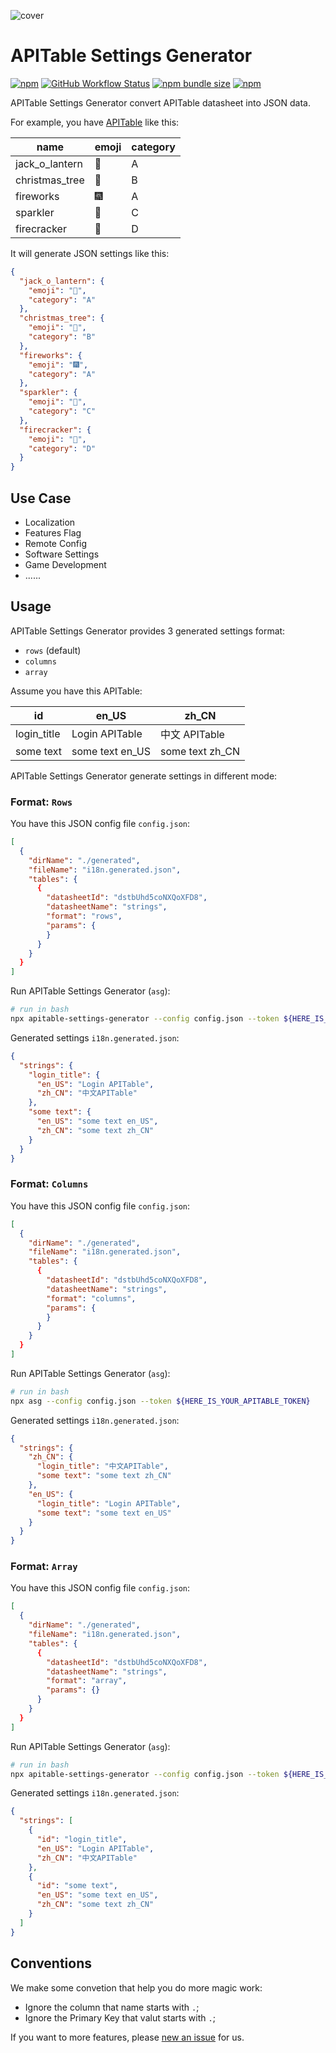![cover](https://socialify.git.ci/apitable/apitable-settings-generator/image?description=1&font=Inter&language=1&name=1&pattern=Diagonal%20Stripes&stargazers=1&theme=Dark)

# APITable Settings Generator

[![npm](https://img.shields.io/npm/v/apitable-settings-generator)](https://www.npmjs.com/package/apitable-settings-generator)
[![GitHub Workflow Status](https://img.shields.io/github/workflow/status/apitable/apitable-settings-generator/npm-publish)](https://github.com/apitable/apitable-settings-generator/actions)
[![npm bundle size](https://img.shields.io/bundlephobia/min/apitable-settings-generator)](https://www.npmjs.com/package/apitable-settings-generator)
[![npm](https://img.shields.io/npm/dm/apitable-settings-generator)](https://www.npmjs.com/package/apitable-settings-generator)

APITable Settings Generator convert APITable datasheet into JSON data.

For example, you have [APITable](https://apitable.com) like this:

| name           | emoji | category |
| -------------- | ----- | -------- |
| jack_o_lantern | 🎃    | A        |
| christmas_tree | 🎄    | B        |
| fireworks      | 🎆    | A        |
| sparkler       | 🎇    | C        |
| firecracker    | 🧨    | D        |

It will generate JSON settings like this:

```json
{
  "jack_o_lantern": {
    "emoji": "🎃",
    "category": "A"
  },
  "christmas_tree": {
    "emoji": "🎄",
    "category": "B"
  },
  "fireworks": {
    "emoji": "🎆",
    "category": "A"
  },
  "sparkler": {
    "emoji": "🎇",
    "category": "C"
  },
  "firecracker": {
    "emoji": "🧨",
    "category": "D"
  }
}
```

## Use Case

- Localization
- Features Flag
- Remote Config
- Software Settings
- Game Development
- ......

## Usage

APITable Settings Generator provides 3 generated settings format:

- `rows` (default)
- `columns`
- `array`

Assume you have this APITable:

| id          | en_US           | zh_CN           |
| ----------- | --------------- | --------------- |
| login_title | Login APITable  | 中文 APITable   |
| some text   | some text en_US | some text zh_CN |

APITable Settings Generator generate settings in different mode:

### Format: `Rows`

You have this JSON config file `config.json`:

```json
[
  {
    "dirName": "./generated",
    "fileName": "i18n.generated.json",
    "tables": {
      {
        "datasheetId": "dstbUhd5coNXQoXFD8",
        "datasheetName": "strings",
        "format": "rows",
        "params": {
        }
      }
    }
  }
]
```

Run APITable Settings Generator (`asg`):

```bash
# run in bash
npx apitable-settings-generator --config config.json --token ${HERE_IS_YOUR_APITABLE_TOKEN}
```

Generated settings `i18n.generated.json`:

```json
{
  "strings": {
    "login_title": {
      "en_US": "Login APITable",
      "zh_CN": "中文APITable"
    },
    "some text": {
      "en_US": "some text en_US",
      "zh_CN": "some text zh_CN"
    }
  }
}
```

### Format: `Columns`

You have this JSON config file `config.json`:

```json
[
  {
    "dirName": "./generated",
    "fileName": "i18n.generated.json",
    "tables": {
      {
        "datasheetId": "dstbUhd5coNXQoXFD8",
        "datasheetName": "strings",
        "format": "columns",
        "params": {
        }
      }
    }
  }
]
```

Run APITable Settings Generator (`asg`):

```bash
# run in bash
npx asg --config config.json --token ${HERE_IS_YOUR_APITABLE_TOKEN}
```

Generated settings `i18n.generated.json`:

```json
{
  "strings": {
    "zh_CN": {
      "login_title": "中文APITable",
      "some text": "some text zh_CN"
    },
    "en_US": {
      "login_title": "Login APITable",
      "some text": "some text en_US"
    }
  }
}
```

### Format: `Array`

You have this JSON config file `config.json`:

```json
[
  {
    "dirName": "./generated",
    "fileName": "i18n.generated.json",
    "tables": {
      {
        "datasheetId": "dstbUhd5coNXQoXFD8",
        "datasheetName": "strings",
        "format": "array",
        "params": {}
      }
    }
  }
]
```

Run APITable Settings Generator (`asg`):

```bash
# run in bash
npx apitable-settings-generator --config config.json --token ${HERE_IS_YOUR_APITABLE_TOKEN}
```

Generated settings `i18n.generated.json`:

```json
{
  "strings": [
    {
      "id": "login_title",
      "en_US": "Login APITable",
      "zh_CN": "中文APITable"
    },
    {
      "id": "some text",
      "en_US": "some text en_US",
      "zh_CN": "some text zh_CN"
    }
  ]
}
```

## Conventions

We make some convetion that help you do more magic work:

- Ignore the column that name starts with `.`;
- Ignore the Primary Key that valut starts with `.`;


If you want to more features, please [new an issue](https://github.com/apitable/apitable-settings-generator/issues/new) for us.
